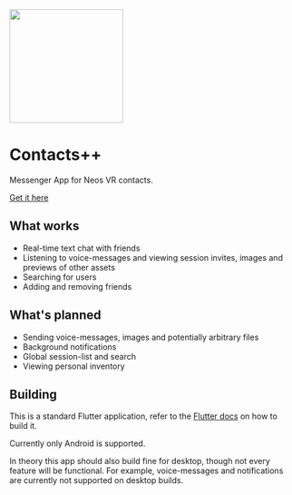 <img src="https://github.com/Nutcake/contacts-plus-plus/raw/master/assets/images/logo512.png" width="200"/>

# Contacts++

Messenger App for Neos VR contacts.

[Get it here](https://github.com/Nutcake/contacts-plus-plus/releases/latest)

## What works

- Real-time text chat with friends
- Listening to voice-messages and viewing session invites, images and previews of other assets 
- Searching for users
- Adding and removing friends

## What's planned

- Sending voice-messages, images and potentially arbitrary files
- Background notifications
- Global session-list and search
- Viewing personal inventory

## Building

This is a standard Flutter application, refer to the [Flutter docs](https://docs.flutter.dev/get-started/install) on how to build it.

Currently only Android is supported.

In theory this app should also build fine for desktop, though not every feature will be functional. 
For example, voice-messages and notifications are currently not supported on desktop builds.
